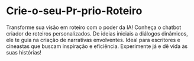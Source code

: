 # Crie-o-seu-Pr-prio-Roteiro
Transforme sua visão em roteiro com o poder da IA! Conheça o chatbot criador de roteiros personalizados. De ideias iniciais a diálogos dinâmicos, ele te guia na criação de narrativas envolventes. Ideal para escritores e cineastas que buscam inspiração e eficiência. Experimente já e dê vida às suas histórias!
